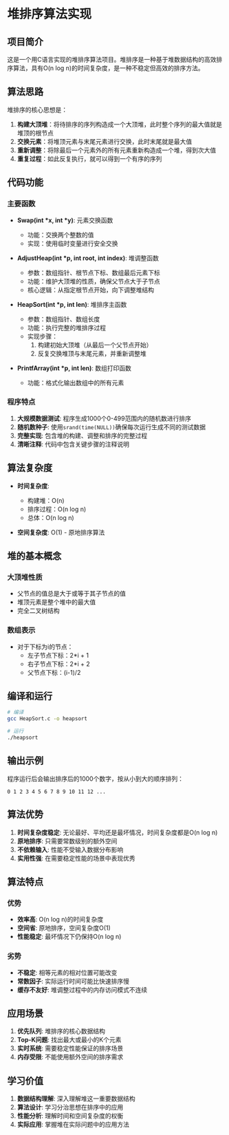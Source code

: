 # 堆排序算法实现

## 项目简介

这是一个用C语言实现的堆排序算法项目。堆排序是一种基于堆数据结构的高效排序算法，具有O(n log n)的时间复杂度，是一种不稳定但高效的排序方法。

## 算法思路

堆排序的核心思想是：
1. **构建大顶堆**：将待排序的序列构造成一个大顶堆，此时整个序列的最大值就是堆顶的根节点
2. **交换元素**：将堆顶元素与末尾元素进行交换，此时末尾就是最大值
3. **重新调整**：将除最后一个元素外的所有元素重新构造成一个堆，得到次大值
4. **重复过程**：如此反复执行，就可以得到一个有序的序列

## 代码功能

### 主要函数

- **Swap(int *x, int *y)**: 元素交换函数
  - 功能：交换两个整数的值
  - 实现：使用临时变量进行安全交换

- **AdjustHeap(int *p, int root, int index)**: 堆调整函数
  - 参数：数组指针、根节点下标、数组最后元素下标
  - 功能：维护大顶堆的性质，确保父节点大于子节点
  - 核心逻辑：从指定根节点开始，向下调整堆结构

- **HeapSort(int *p, int len)**: 堆排序主函数
  - 参数：数组指针、数组长度
  - 功能：执行完整的堆排序过程
  - 实现步骤：
    1. 构建初始大顶堆（从最后一个父节点开始）
    2. 反复交换堆顶与末尾元素，并重新调整堆

- **PrintfArray(int *p, int len)**: 数组打印函数
  - 功能：格式化输出数组中的所有元素

### 程序特点

1. **大规模数据测试**: 程序生成1000个0-499范围内的随机数进行排序
2. **随机数种子**: 使用`srand(time(NULL))`确保每次运行生成不同的测试数据
3. **完整实现**: 包含堆的构建、调整和排序的完整过程
4. **清晰注释**: 代码中包含关键步骤的注释说明

## 算法复杂度

- **时间复杂度**:
  - 构建堆：O(n)
  - 排序过程：O(n log n)
  - 总体：O(n log n)

- **空间复杂度**: O(1) - 原地排序算法

## 堆的基本概念

### 大顶堆性质
- 父节点的值总是大于或等于其子节点的值
- 堆顶元素是整个堆中的最大值
- 完全二叉树结构

### 数组表示
- 对于下标为i的节点：
  - 左子节点下标：2*i + 1
  - 右子节点下标：2*i + 2
  - 父节点下标：(i-1)/2

## 编译和运行

```bash
# 编译
gcc HeapSort.c -o heapsort

# 运行
./heapsort
```

## 输出示例

程序运行后会输出排序后的1000个数字，按从小到大的顺序排列：
```
0 1 2 3 4 5 6 7 8 9 10 11 12 ...
```

## 算法优势

1. **时间复杂度稳定**: 无论最好、平均还是最坏情况，时间复杂度都是O(n log n)
2. **原地排序**: 只需要常数级别的额外空间
3. **不依赖输入**: 性能不受输入数据分布影响
4. **实用性强**: 在需要稳定性能的场景中表现优秀

## 算法特点

### 优势
- **效率高**: O(n log n)的时间复杂度
- **空间省**: 原地排序，空间复杂度O(1)
- **性能稳定**: 最坏情况下仍保持O(n log n)

### 劣势
- **不稳定**: 相等元素的相对位置可能改变
- **常数因子**: 实际运行时间可能比快速排序慢
- **缓存不友好**: 堆调整过程中的内存访问模式不连续

## 应用场景

1. **优先队列**: 堆排序的核心数据结构
2. **Top-K问题**: 找出最大或最小的K个元素
3. **实时系统**: 需要稳定性能保证的排序场景
4. **内存受限**: 不能使用额外空间的排序需求

## 学习价值

1. **数据结构理解**: 深入理解堆这一重要数据结构
2. **算法设计**: 学习分治思想在排序中的应用
3. **性能分析**: 理解时间和空间复杂度的权衡
4. **实际应用**: 掌握堆在实际问题中的应用方法